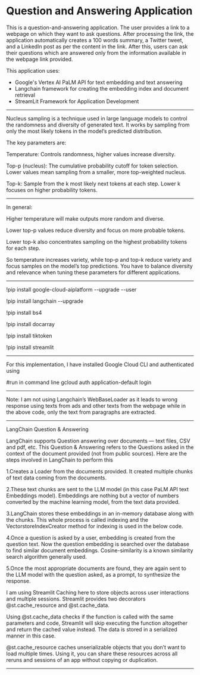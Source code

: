 # Question and Answering Application

This is a question-and-answering application. The user provides a link to a webpage on which they want to ask questions. After processing the link, the application automatically creates a 100 words summary, a Twitter tweet, and a LinkedIn post as per the content in the link. After this, users can ask their questions which are answered only from the information available in the webpage link provided.

This application uses:
- Google's Vertex AI PaLM API for text embedding and text answering
- Langchain framework for creating the embedding index and document retrieval
- StreamLit Framework for Application Development

******************************************************************************************************************
Nucleus sampling is a technique used in large language models to control the randomness and diversity of generated text. 
It works by sampling from only the most likely tokens in the model’s predicted distribution.

The key parameters are:

Temperature: Controls randomness, higher values increase diversity.

Top-p (nucleus): The cumulative probability cutoff for token selection. Lower values mean sampling from a smaller,
                more top-weighted nucleus.

Top-k: Sample from the k most likely next tokens at each step. Lower k focuses on higher probability tokens.
*********************************************************************************************************************
In general:

Higher temperature will make outputs more random and diverse.

Lower top-p values reduce diversity and focus on more probable tokens.

Lower top-k also concentrates sampling on the highest probability tokens for each step.

So temperature increases variety, while top-p and top-k reduce variety and focus samples on the model’s top predictions.
You have to balance diversity and relevance when tuning these parameters for different applications.
**********************************************************************************************************************
!pip install google-cloud-aiplatform --upgrade --user

!pip install langchain --upgrade

!pip install bs4

!pip install docarray

!pip install tiktoken

!pip install streamlit
*********************************************************************************************************************
For this implementation, I have installed Google Cloud CLI and authenticated using

#run in command line
gcloud auth application-default login
********************************************************************************************************************
Note: I am not using Langchain’s WebBaseLoader as it leads to wrong response using texts from ads and other texts 
from the webpage while in the above code, only the text from paragraphs are extracted.
*******************************************************************************************************************
LangChain Question & Answering

LangChain supports Question answering over documents — text files, CSV and pdf, etc. This Question & Answering 
refers to the Questions asked in the context of the document provided (not from public sources). 
Here are the steps involved in LangChain to perform this

1.Creates a Loader from the documents provided. It created multiple chunks of text data coming from the documents.

2.These text chunks are sent to the LLM model (in this case PaLM API text Embeddings model). 
Embeddings are nothing but a vector of numbers converted by the machine learning model, from the text data provided.

3.LangChain stores these embeddings in an in-memory database along with the chunks.
This whole process is called indexing and the VectorstoreIndexCreator method for indexing is used in the below code.

4.Once a question is asked by a user, embedding is created from the question text. 
Now the question embedding is searched over the database to find similar document embeddings.
Cosine-similarity is a known similarity search algorithm generally used.

5.Once the most appropriate documents are found, they are again sent to the LLM model with the question asked,
as a prompt, to synthesize the response.

I am using Streamlit Caching here to store objects across user interactions and multiple sessions. 
Streamlit provides two decorators @st.cache_resource and @st.cache_data.

Using @st.cache_data checks if the function is called with the same parameters and code, Streamlit will skip executing
the function altogether and return the cached value instead. The data is stored in a serialized manner in this case.

@st.cache_resource caches unserializable objects that you don’t want to load multiple times. 
Using it, you can share these resources across all reruns and sessions of an app without copying or duplication.
**********************************************************************************************************************
